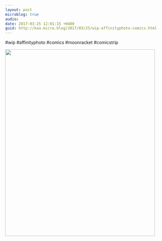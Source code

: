 ```yaml
---
layout: post
microblog: true
audio: 
date: 2017-03-25 12:01:15 +0400
guid: http://kaa.micro.blog/2017/03/25/wip-affinityphoto-comics.html
---
```

#wip #affinityphoto #comics #moonracket #comicstrip

<img src="https://www.kaa.bz/uploads/2018/ad4d8cbb09.jpg" width="480" height="600" />

